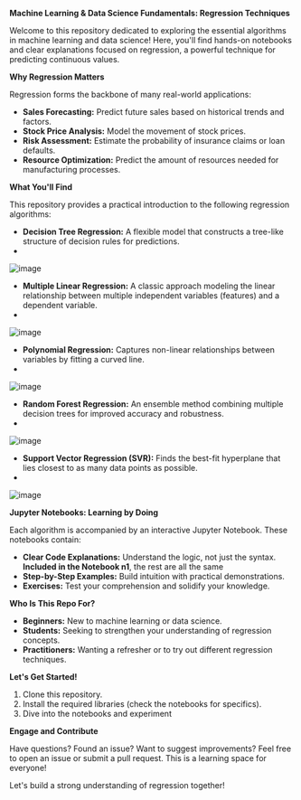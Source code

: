 **Machine Learning & Data Science Fundamentals: Regression Techniques**

Welcome to this repository dedicated to exploring the essential algorithms in machine learning and data science! Here, you'll find hands-on notebooks and clear explanations focused on regression, a powerful technique for predicting continuous values.

**Why Regression Matters**

Regression forms the backbone of many real-world applications:
* **Sales Forecasting:** Predict future sales based on historical trends and factors.
* **Stock Price Analysis:** Model the movement of stock prices.
* **Risk Assessment:**  Estimate the probability of insurance claims or loan defaults.
* **Resource Optimization:**  Predict the amount of resources needed for manufacturing processes.

**What You'll Find**

This repository provides a practical introduction to the following regression algorithms:

* **Decision Tree Regression:** A flexible model that constructs a tree-like structure of decision rules for predictions.
* 
![image](https://github.com/peteciank/abc_datascience_regression/assets/106826936/8ce3d9c4-54db-4df6-b984-02c4be9e8efc)
  
* **Multiple Linear Regression:**  A classic approach modeling the linear relationship between multiple independent variables (features) and a dependent variable.
* 
![image](https://github.com/peteciank/abc_datascience_regression/assets/106826936/d4e90d95-3b44-4c23-a1dd-2fb3fb471cb8)

* **Polynomial Regression:**  Captures non-linear relationships between variables by fitting a curved line.
* 
![image](https://github.com/peteciank/abc_datascience_regression/assets/106826936/52d16753-6d84-42eb-a1b6-69c499bcb98f)

* **Random Forest Regression:** An ensemble method combining multiple decision trees for improved accuracy and robustness.
* 
![image](https://github.com/peteciank/abc_datascience_regression/assets/106826936/44123651-db12-454c-8ab7-799fa085bc0c)

* **Support Vector Regression (SVR):**  Finds the best-fit hyperplane that lies closest to as many data points as possible.
* 
![image](https://github.com/peteciank/abc_datascience_regression/assets/106826936/db254735-a272-4a6b-b29f-f69af6c370dc)


**Jupyter Notebooks: Learning by Doing**

Each algorithm is accompanied by an interactive Jupyter Notebook. These notebooks contain:

* **Clear Code Explanations:** Understand the logic, not just the syntax. **Included in the Notebook n1**, the rest are all the same
* **Step-by-Step Examples:**  Build intuition with practical demonstrations.
* **Exercises:** Test your comprehension and solidify your knowledge.

**Who Is This Repo For?**

* **Beginners:** New to machine learning or data science.
* **Students:** Seeking to strengthen your understanding of regression concepts.
* **Practitioners:** Wanting a refresher or to try out different regression techniques.

**Let's Get Started!**

1. Clone this repository.
2. Install the required libraries (check the notebooks for specifics). 
3. Dive into the notebooks and experiment

**Engage and Contribute**

Have questions? Found an issue? Want to suggest improvements? Feel free to open an issue or submit a pull request. This is a learning space for everyone!

Let's build a strong understanding of regression together! 
